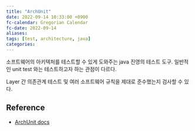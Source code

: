 ```yaml
---
title: "ArchUnit"
date: 2022-09-14 10:33:00 +0900
fc-calendar: Gregorian Calendar
fc-date: 2022-09-14
aliases: 
tags: [test, architecture, java]
categories: 
---
```


소프트웨어의 아키텍처를 테스트할 수 있게 도와주는 java 진영의 테스트 도구. 일반적인 unit test 와는 테스트하고자 하는 관점이 다르다.

Layer 간 의존관계 테스트 및 여러 소프트웨어 규칙을 제대로 준수했는지 검사할 수 있다.

## Reference

- [ArchUnit docs](https://www.archunit.org/userguide/html/000_Index.html)